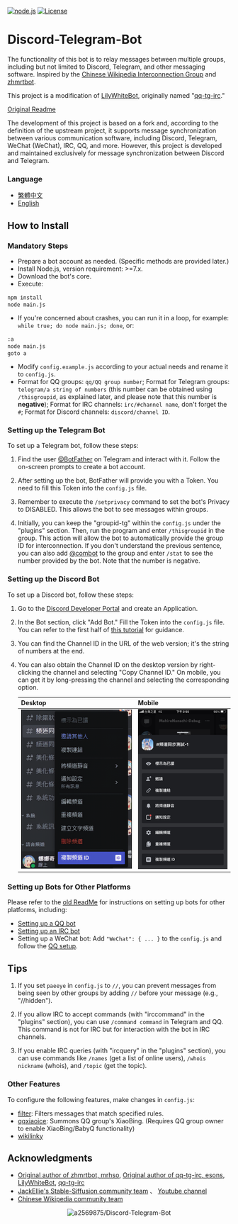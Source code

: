 [![node.js](https://img.shields.io/badge/node--js-%E2%89%A77.0-green)](https://nodejs.org/)
[![License](https://img.shields.io/github/license/a2569875/Discord-Telegram-Bot)](https://github.com/a2569875/sd-webui-prompt-highlight/blob/main/LICENSE)
# Discord-Telegram-Bot

The functionality of this bot is to relay messages between multiple groups, including but not limited to Discord, Telegram, and other messaging software. Inspired by the [Chinese Wikipedia Interconnection Group](https://zh.wikipedia.org/wiki/Wikipedia:%E4%B8%AD%E6%96%87%E7%B6%AD%E5%9F%BA%E7%99%BE%E7%A7%91%E5%BF%97%E9%A1%98%E8%80%85%E4%BA%92%E8%81%AF%E4%BA%A4%E6%B5%81%E7%BE%A4) and [zhmrtbot](User:Renamed_user_9811840658/zhmrtbot).

This project is a modification of [LilyWhiteBot](https://github.com/mrhso/LilyWhiteBot/tree/master), originally named "[qq-tg-irc](https://github.com/esons/qq-tg-irc)."

[Original Readme](README-old.md)

The development of this project is based on a fork and, according to the definition of the upstream project, it supports message synchronization between various communication software, including Discord, Telegram, WeChat (WeChat), IRC, QQ, and more. However, this project is developed and maintained exclusively for message synchronization between Discord and Telegram.

### Language
* [繁體中文](README.zh-hant.md)
* [English](README.md)

## How to Install

### Mandatory Steps
* Prepare a bot account as needed. (Specific methods are provided later.)
* Install Node.js, version requirement: >=7.x.
* Download the bot's core.
* Execute:
```
npm install
node main.js
```
* If you're concerned about crashes, you can run it in a loop, for example: `while true; do node main.js; done`, or:
```batch
:a
node main.js
goto a
```
* Modify `config.example.js` according to your actual needs and rename it to `config.js`.
* Format for QQ groups: `qq/QQ group number`; Format for Telegram groups: `telegram/a string of numbers` (this number can be obtained using `/thisgroupid`, as explained later, and please note that this number is **negative**); Format for IRC channels: `irc/#channel name`, don't forget the `#`; Format for Discord channels: `discord/channel ID`.

### Setting up the Telegram Bot

To set up a Telegram bot, follow these steps:

1. Find the user [@BotFather](https://t.me/BotFather) on Telegram and interact with it. Follow the on-screen prompts to create a bot account.

2. After setting up the bot, BotFather will provide you with a Token. You need to fill this Token into the `config.js` file.

3. Remember to execute the `/setprivacy` command to set the bot's Privacy to DISABLED. This allows the bot to see messages within groups.

4. Initially, you can keep the "groupid-tg" within the `config.js` under the "plugins" section. Then, run the program and enter `/thisgroupid` in the group. This action will allow the bot to automatically provide the group ID for interconnection. If you don't understand the previous sentence, you can also add [@combot](https://t.me/combot) to the group and enter `/stat` to see the number provided by the bot. Note that the number is negative.

### Setting up the Discord Bot

To set up a Discord bot, follow these steps:

1. Go to the [Discord Developer Portal](https://discordapp.com/developers/applications/) and create an Application.

2. In the Bot section, click "Add Bot." Fill the Token into the `config.js` file. You can refer to the first half of [this tutorial](https://hackmd.io/@smallshawn95/python_discord_bot_base) for guidance.

3. You can find the Channel ID in the URL of the web version; it's the string of numbers at the end.

4. You can also obtain the Channel ID on the desktop version by right-clicking the channel and selecting "Copy Channel ID." On mobile, you can get it by long-pressing the channel and selecting the corresponding option.

   | Desktop   | Mobile   |
   | ----      | ----     |
   | ![](readme/fig1.png) | ![](readme/fig2.png) |

### Setting up Bots for Other Platforms

Please refer to the [old ReadMe](README-old.md) for instructions on setting up bots for other platforms, including:

- [Setting up a QQ bot](README-old.md#設定-qq-機器人)
- [Setting up an IRC bot](README-old.md#設定-irc-機器人)
- Setting up a WeChat bot: Add `"WeChat": { ... }` to the `config.js` and follow the [QQ setup](README-old.md#設定-qq-機器人).

## Tips

1. If you set `paeeye` in `config.js` to `//`, you can prevent messages from being seen by other groups by adding `//` before your message (e.g., "//hidden").

2. If you allow IRC to accept commands (with "irccommand" in the "plugins" section), you can use `/command command` in Telegram and QQ. This command is not for IRC but for interaction with the bot in IRC channels.

3. If you enable IRC queries (with "ircquery" in the "plugins" section), you can use commands like `/names` (get a list of online users), `/whois nickname` (whois), and `/topic` (get the topic).

### Other Features

To configure the following features, make changes in `config.js`:

- [filter](https://github.com/vjudge1/LilyWhiteBot/blob/master/plugins/filter.js): Filters messages that match specified rules.
- [qqxiaoice](https://github.com/vjudge1/LilyWhiteBot/blob/master/plugins/qqxiaoice.js): Summons QQ group's XiaoBing. (Requires QQ group owner to enable XiaoBing/BabyQ functionality)
- [wikilinky](https://github.com/vjudge1/LilyWhiteBot/blob/master/plugins/wikilinky.js)

## Acknowledgments

* [Original author of zhmrtbot, mrhso](https://github.com/mrhso), [Original author of qq-tg-irc, esons](https://github.com/esons), [LilyWhiteBot](https://github.com/mrhso/LilyWhiteBot/tree/master), [qq-tg-irc](https://github.com/esons/qq-tg-irc)
*  [JackEllie's Stable-Siffusion community team](https://discord.gg/TM5d89YNwA) 、 [Youtube channel](https://www.youtube.com/@JackEllie)
*  [Chinese Wikipedia community team](https://discord.gg/77n7vnu)

<p align="center"><img src="https://count.getloli.com/get/@a2569875-Discord-Telegram-Bot.github" alt="a2569875/Discord-Telegram-Bot"></p>
